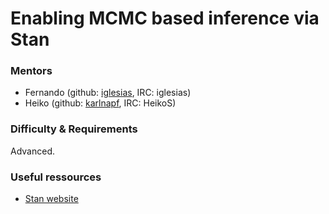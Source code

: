 # Enabling MCMC based inference via Stan

### Mentors
 * Fernando (github: [iglesias](https://github.com/iglesias), IRC: iglesias)
 * Heiko (github: [karlnapf](https://github.com/karlnapf), IRC: HeikoS)

### Difficulty & Requirements
Advanced.


### Useful ressources
 * [Stan website](http://mc-stan.org/)